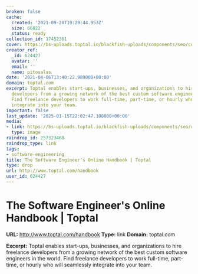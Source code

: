 ```yaml
---
broken: false
cache:
  created: '2021-09-20T19:29:44.953Z'
  size: 66822
  status: ready
collection_id: 17452361
cover: https://bs-uploads.toptal.io/blackfish-uploads/components/seo/content/og_image_file/og_image/568305/og_image_new_logo_main-a9ff5e307ce2906c23f94ba4e6321a34.png
creator_ref:
  _id: 624427
  avatar: ''
  email: ''
  name: pitosalas
date: '2021-04-06T13:40:22.989000+00:00'
domain: toptal.com
excerpt: Toptal enables start-ups, businesses, and organizations to hire freelance
  developers from a growing network of the best custom software engineers in the world.
  Find freelance developers to work full-time, part-time, or hourly who will seamlessly
  integrate into your team.
important: false
last_update: '2025-01-15T22:02:47.108000+00:00'
media:
- link: https://bs-uploads.toptal.io/blackfish-uploads/components/seo/content/og_image_file/og_image/568305/og_image_new_logo_main-a9ff5e307ce2906c23f94ba4e6321a34.png
  type: image
raindrop_id: 257323468
raindrop_type: link
tags:
- software-engineering
title: The Software Engineer's Online Handbook | Toptal
type: drop
url: http://www.toptal.com/handbook
user_id: 624427
---
```


# The Software Engineer's Online Handbook | Toptal

**URL:** http://www.toptal.com/handbook
**Type:** link
**Domain:** toptal.com

**Excerpt:** Toptal enables start-ups, businesses, and organizations to hire freelance developers from a growing network of the best custom software engineers in the world. Find freelance developers to work full-time, part-time, or hourly who will seamlessly integrate into your team.
